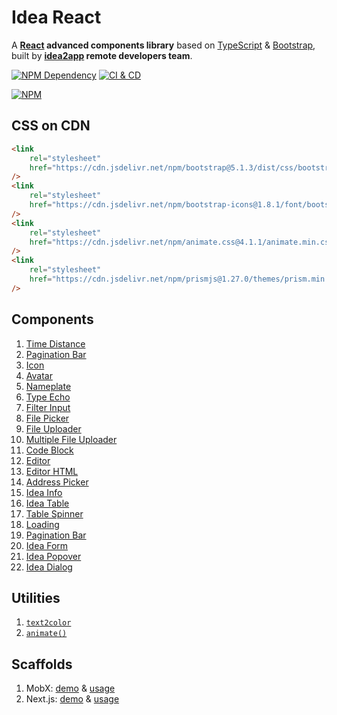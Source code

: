 # Idea React

A **[React][1] advanced components library** based on [TypeScript][2] & [Bootstrap][3], built by **[idea2app][4] remote developers team**.

[![NPM Dependency](https://david-dm.org/idea2app/Idea-React.svg)][5]
[![CI & CD](https://github.com/idea2app/Idea-React/actions/workflows/main.yml/badge.svg)][6]

[![NPM](https://nodei.co/npm/idea-react.png?downloads=true&downloadRank=true&stars=true)][7]

## CSS on CDN

```html
<link
    rel="stylesheet"
    href="https://cdn.jsdelivr.net/npm/bootstrap@5.1.3/dist/css/bootstrap.min.css"
/>
<link
    rel="stylesheet"
    href="https://cdn.jsdelivr.net/npm/bootstrap-icons@1.8.1/font/bootstrap-icons.css"
/>
<link
    rel="stylesheet"
    href="https://cdn.jsdelivr.net/npm/animate.css@4.1.1/animate.min.css"
/>
<link
    rel="stylesheet"
    href="https://cdn.jsdelivr.net/npm/prismjs@1.27.0/themes/prism.min.css"
/>
```

## Components

1. [Time Distance](source/TimeDistance.tsx)
2. [Pagination Bar](source/PaginationBar.tsx)
3. [Icon](source/Icon.tsx)
4. [Avatar](source/Avatar.tsx)
5. [Nameplate](source/Nameplate.tsx)
6. [Type Echo](source/TypeEcho.tsx)
7. [Filter Input](source/FilterInput/index.tsx)
8. [File Picker](source/FilePicker/index.tsx)
9. [File Uploader](source/FileUploader/)
10. [Multiple File Uploader](source/MultipleFileUploader/)
11. [Code Block](source/CodeBlock.tsx)
12. [Editor](source/Editor.tsx)
13. [Editor HTML](source/EditorHTML.tsx)
14. [Address Picker](source/AddressPicker.tsx)
15. [Idea Info](source/IdeaInfo.tsx)
16. [Idea Table](source/IdeaTable.tsx)
17. [Table Spinner](source/TableSpinner.tsx)
18. [Loading](source/Loading.tsx)
19. [Pagination Bar](source/PaginationBar.tsx)
20. [Idea Form](source/IdeaForm.tsx)
21. [Idea Popover](source/IdeaPopover.tsx)
22. [Idea Dialog](source/IdeaDialog.tsx)

## Utilities

1. [`text2color`](source/color.ts)
2. [`animate()`](source/animate.ts)

## Scaffolds

1. MobX: [demo][8] & [usage][9]
2. Next.js: [demo][10] & [usage][11]

[1]: https://reactjs.org/
[2]: https://www.typescriptlang.org/
[3]: https://getbootstrap.com/
[4]: https://ideapp.dev/
[5]: https://david-dm.org/idea2app/Idea-React
[6]: https://github.com/idea2app/Idea-React/actions/workflows/main.yml
[7]: https://nodei.co/npm/idea-react/
[8]: https://ideapp.dev/React-MobX-Bootstrap-ts/
[9]: https://github.com/idea2app/React-MobX-Bootstrap-ts/blob/master/src/page/Component.tsx
[10]: https://next-bootstrap-ts.vercel.app/
[11]: https://github.com/idea2app/next-bootstrap-ts/blob/main/pages/component.tsx
